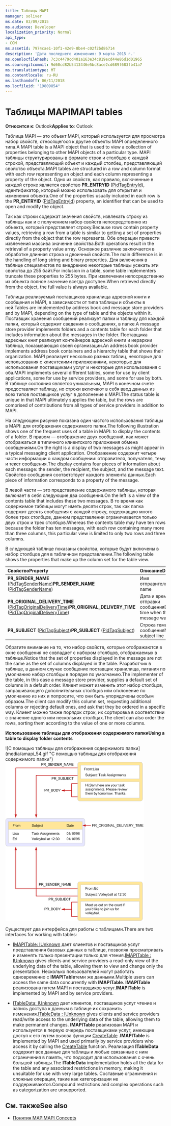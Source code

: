 ```yaml
---
title: Таблицы MAPI
manager: soliver
ms.date: 03/09/2015
ms.audience: Developer
localization_priority: Normal
api_type:
- COM
ms.assetid: 7974cae1-10f1-42e9-8be4-c02f2bd86714
description: 'Дата последнего изменения: 9 марта 2015 г.'
ms.openlocfilehash: 7c3c4479cd401a163e34c819ecd44e86d1d01965
ms.sourcegitcommit: 9d60cd82b5413446e5bc8ace2cd689f683fb41a7
ms.translationtype: MT
ms.contentlocale: ru-RU
ms.lasthandoff: 06/11/2018
ms.locfileid: "19809854"
---
```

# <a name="mapi-tables"></a><span data-ttu-id="e4ddc-103">Таблицы MAPI</span><span class="sxs-lookup"><span data-stu-id="e4ddc-103">MAPI tables</span></span>
  
<span data-ttu-id="e4ddc-104">**Относится к**: Outlook</span><span class="sxs-lookup"><span data-stu-id="e4ddc-104">**Applies to**: Outlook</span></span> 
  
<span data-ttu-id="e4ddc-105">Таблица MAPI — это объект MAPI, который используется для просмотра набор свойств, относящегося к другие объекты MAPI определенного типа.</span><span class="sxs-lookup"><span data-stu-id="e4ddc-105">A MAPI table is a MAPI object that is used to view a collection of properties belonging to other MAPI objects of a particular type.</span></span> <span data-ttu-id="e4ddc-106">MAPI таблицы структурированы в формате строк и столбцов с каждой строкой, представляющий объект и каждый столбец, представляющий свойство объекта.</span><span class="sxs-lookup"><span data-stu-id="e4ddc-106">MAPI tables are structured in a row and column format with each row representing an object and each column representing a property of the object.</span></span> <span data-ttu-id="e4ddc-107">Одно из свойств, как правило, включенные в каждой строке является свойство **PR_ENTRYID** ([PidTagEntryId](pidtagentryid-canonical-property.md)), идентификатор, который можно использовать для открытия и изменения объекта.</span><span class="sxs-lookup"><span data-stu-id="e4ddc-107">One of the properties usually included in each row is the **PR_ENTRYID** ([PidTagEntryId](pidtagentryid-canonical-property.md)) property, an identifier that can be used to open and modify the object.</span></span> 
  
<span data-ttu-id="e4ddc-108">Так как строки содержат значения свойств, извлекать строку из таблицы как и с получением набор свойств непосредственно из объекта, который представляет строку.</span><span class="sxs-lookup"><span data-stu-id="e4ddc-108">Because rows contain property values, retrieving a row from a table is similar to getting a set of properties directly from the object that the row represents.</span></span> <span data-ttu-id="e4ddc-109">Обе операции привести извлечения массива значение свойства.</span><span class="sxs-lookup"><span data-stu-id="e4ddc-109">Both operations result in the retrieval of a property value array.</span></span> <span data-ttu-id="e4ddc-110">Основное различие заключается в обработке длинная строка и двоичный свойств.</span><span class="sxs-lookup"><span data-stu-id="e4ddc-110">The main difference is in the handling of long string and binary properties.</span></span> <span data-ttu-id="e4ddc-111">Для включения в таблице специалистов по внедрению некоторые таблицы усекать эти свойства до 255 байт.</span><span class="sxs-lookup"><span data-stu-id="e4ddc-111">For inclusion in a table, some table implementers truncate these properties to 255 bytes.</span></span> <span data-ttu-id="e4ddc-112">При извлечении непосредственно из объекта полное значение всегда доступен.</span><span class="sxs-lookup"><span data-stu-id="e4ddc-112">When retrieved directly from the object, the full value is always available.</span></span>
  
<span data-ttu-id="e4ddc-113">Таблицы реализуемый поставщиков хранилища адресной книги и сообщения и MAPI, в зависимости от типа таблицы и объекты в ней.</span><span class="sxs-lookup"><span data-stu-id="e4ddc-113">Tables are implemented by address book and message store providers and by MAPI, depending on the type of table and the objects within it.</span></span> <span data-ttu-id="e4ddc-114">Поставщик хранения сообщений реализует папки и таблицу для каждой папки, который содержит сведения о сообщениях, в папке.</span><span class="sxs-lookup"><span data-stu-id="e4ddc-114">A message store provider implements folders and a contents table for each folder that includes information about the messages in the folder.</span></span> <span data-ttu-id="e4ddc-115">Поставщика адресных книг реализует контейнеров адресной книги и иерархии таблица, показывающая своей организации.</span><span class="sxs-lookup"><span data-stu-id="e4ddc-115">An address book provider implements address book containers and a hierarchy table that shows their organization.</span></span> <span data-ttu-id="e4ddc-116">MAPI реализует несколько разных таблиц, некоторые для использования с клиентскими приложениями, некоторые для использования поставщиками услуг и некоторые для использования с оба.</span><span class="sxs-lookup"><span data-stu-id="e4ddc-116">MAPI implements several different tables, some for use by client applications, some for use by service providers, and some for use by both.</span></span> <span data-ttu-id="e4ddc-117">В таблице состояния является уникальным, MAPI в конечном счете предоставляет таблицу, но строки включают в себя ввод данных из всех типов поставщиков услуг в дополнение к MAPI.</span><span class="sxs-lookup"><span data-stu-id="e4ddc-117">The status table is unique in that MAPI ultimately supplies the table, but the rows are comprised of contributions from all types of service providers in addition to MAPI.</span></span> 
  
<span data-ttu-id="e4ddc-118">На следующем рисунке показана один частого использования таблицы в MAPI: для отображения содержимого папки.</span><span class="sxs-lookup"><span data-stu-id="e4ddc-118">The following illustration shows one of the frequent uses of a table in MAPI: to display the contents of a folder.</span></span> <span data-ttu-id="e4ddc-119">В правом — отображение двух сообщений, как может отображаться в типичного клиентского приложения обмена сообщениями.</span><span class="sxs-lookup"><span data-stu-id="e4ddc-119">On the right is a display of two messages as might appear in a typical messaging client application.</span></span> <span data-ttu-id="e4ddc-120">Отображение содержит четыре части информации о каждом сообщении: отправителя, получателя, тему и текст сообщения.</span><span class="sxs-lookup"><span data-stu-id="e4ddc-120">The display contains four pieces of information about each message: the sender, the recipient, the subject, and the message text.</span></span> <span data-ttu-id="e4ddc-121">Свойство сообщения соответствует каждого элемента данных.</span><span class="sxs-lookup"><span data-stu-id="e4ddc-121">Each piece of information corresponds to a property of the message.</span></span>
  
<span data-ttu-id="e4ddc-122">В левой части — это представление содержимого таблицы, которая включает в себя следующие два сообщения.</span><span class="sxs-lookup"><span data-stu-id="e4ddc-122">On the left is a view of the contents table that includes these two messages.</span></span> <span data-ttu-id="e4ddc-123">В то время как содержимое таблицы могут иметь десяти строк, так как папка содержит десять сообщения с каждой строку, содержащую много более трех столбцов, данном представлении ограничивается только двух строк и трех столбцов.</span><span class="sxs-lookup"><span data-stu-id="e4ddc-123">Whereas the contents table may have ten rows because the folder has ten messages, with each row containing many more than three columns, this particular view is limited to only two rows and three columns.</span></span>
  
<span data-ttu-id="e4ddc-124">В следующей таблице показаны свойства, которые будут включены в набор столбцов для в табличном представлении.</span><span class="sxs-lookup"><span data-stu-id="e4ddc-124">The following table shows the properties that make up the column set for the table view.</span></span>
  
|<span data-ttu-id="e4ddc-125">**Свойство**</span><span class="sxs-lookup"><span data-stu-id="e4ddc-125">**Property**</span></span>|<span data-ttu-id="e4ddc-126">**Описание**</span><span class="sxs-lookup"><span data-stu-id="e4ddc-126">**Description**</span></span>|
|:-----|:-----|
|<span data-ttu-id="e4ddc-127">**PR_SENDER_NAME** ([PidTagSenderName](pidtagsendername-canonical-property.md))</span><span class="sxs-lookup"><span data-stu-id="e4ddc-127">**PR_SENDER_NAME** ([PidTagSenderName](pidtagsendername-canonical-property.md))</span></span>  <br/> |<span data-ttu-id="e4ddc-128">Имя отправителя</span><span class="sxs-lookup"><span data-stu-id="e4ddc-128">Sender name</span></span>  <br/> |
|<span data-ttu-id="e4ddc-129">**PR_ORIGINAL_DELIVERY_TIME** ([PidTagOriginalDeliveryTime](pidtagoriginaldeliverytime-canonical-property.md))</span><span class="sxs-lookup"><span data-stu-id="e4ddc-129">**PR_ORIGINAL_DELIVERY_TIME** ([PidTagOriginalDeliveryTime](pidtagoriginaldeliverytime-canonical-property.md))</span></span>  <br/> |<span data-ttu-id="e4ddc-130">Дата и время отправки сообщения</span><span class="sxs-lookup"><span data-stu-id="e4ddc-130">Date and time when the message was sent</span></span>  <br/> |
|<span data-ttu-id="e4ddc-131">**PR_SUBJECT** ([PidTagSubject](pidtagsubject-canonical-property.md))</span><span class="sxs-lookup"><span data-stu-id="e4ddc-131">**PR_SUBJECT** ([PidTagSubject](pidtagsubject-canonical-property.md))</span></span>  <br/> |<span data-ttu-id="e4ddc-132">Строка темы сообщения</span><span class="sxs-lookup"><span data-stu-id="e4ddc-132">Message subject line</span></span>  <br/> |
   
<span data-ttu-id="e4ddc-133">Обратите внимание на то, что набор свойств, которые отображаются в окне сообщения не совпадает с набором столбцов, отображаемых в таблице.</span><span class="sxs-lookup"><span data-stu-id="e4ddc-133">Notice that the set of properties displayed in the message are not the same as the set of columns displayed in the table.</span></span> <span data-ttu-id="e4ddc-134">Разработчик в таблице, в данном случае сообщение поставщик хранилища, питания по умолчанию набор столбцы в порядке по умолчанию.</span><span class="sxs-lookup"><span data-stu-id="e4ddc-134">The implementer of the table, in this case a message store provider, supplies a default set of columns in a default order.</span></span> <span data-ttu-id="e4ddc-135">Клиент может изменить этот набор столбцов, запрашивающего дополнительных столбцов или отклонение по умолчанию из них и попросите, что они быть упорядочены особым образом.</span><span class="sxs-lookup"><span data-stu-id="e4ddc-135">The client can modify this column set, requesting additional columns or rejecting default ones, and ask that they be ordered in a specific way.</span></span> <span data-ttu-id="e4ddc-136">Клиент можно также порядок строк, их сортировка в соответствии с значение одного или нескольких столбцах.</span><span class="sxs-lookup"><span data-stu-id="e4ddc-136">The client can also order the rows, sorting them according to the value of one or more columns.</span></span>
  
<span data-ttu-id="e4ddc-137">**Использование таблицы для отображения содержимого папки**</span><span class="sxs-lookup"><span data-stu-id="e4ddc-137">**Using a table to display folder contents**</span></span>
  
<span data-ttu-id="e4ddc-138">![С помощью таблицы для отображения содержимого папки] (media/amapi_54.gif "С помощью таблицы для отображения содержимого папки")</span><span class="sxs-lookup"><span data-stu-id="e4ddc-138">![Using a table to display folder contents](media/amapi_54.gif "Using a table to display folder contents")</span></span>
  
<span data-ttu-id="e4ddc-139">Существует два интерфейса для работы с таблицами.</span><span class="sxs-lookup"><span data-stu-id="e4ddc-139">There are two interfaces for working with tables:</span></span>
  
- <span data-ttu-id="e4ddc-140">[IMAPITable: IUnknown](imapitableiunknown.md) дает клиентов и поставщиков услуг представления базовых данных в таблице, позволяя просматривать и изменять только презентации только для чтения.</span><span class="sxs-lookup"><span data-stu-id="e4ddc-140">[IMAPITable : IUnknown](imapitableiunknown.md) gives clients and service providers a read-only view of the underlying data of the table, allowing them to view and change only the presentation.</span></span> <span data-ttu-id="e4ddc-141">Несколько пользователей могут работать одновременно с **IMAPITable**теми же данными.</span><span class="sxs-lookup"><span data-stu-id="e4ddc-141">Multiple users can access the same data concurrently with **IMAPITable**.</span></span> <span data-ttu-id="e4ddc-142">**IMAPITable** реализована путем MAPI и поставщиков услуг.</span><span class="sxs-lookup"><span data-stu-id="e4ddc-142">**IMAPITable** is implemented by MAPI and by service providers.</span></span> 
    
- <span data-ttu-id="e4ddc-143">[ITableData: IUnknown](itabledataiunknown.md) дает клиентов, поставщиков услуг чтение и запись доступа к данным в таблице их сохранить изменения.</span><span class="sxs-lookup"><span data-stu-id="e4ddc-143">[ITableData : IUnknown](itabledataiunknown.md) gives clients and service providers read/write access to the underlying data of the table, allowing them to make permanent changes.</span></span> <span data-ttu-id="e4ddc-144">**IMAPITable** реализован MAPI и используется в первую очередь поставщиками услуг, имеющие доступ к его путем вызова функции [CreateTable](createtable.md) .</span><span class="sxs-lookup"><span data-stu-id="e4ddc-144">**IMAPITable** is implemented by MAPI and used primarily by service providers who access it by calling the [CreateTable](createtable.md) function.</span></span> <span data-ttu-id="e4ddc-145">Реализация **ITableData** содержит все данные для таблицы и любые связанные с ним ограничения в память, что подходит для использования с очень большой таблицы.</span><span class="sxs-lookup"><span data-stu-id="e4ddc-145">The **ITableData** implementation holds all the data for the table and any associated restrictions in memory, making it unsuitable for use with very large tables.</span></span> <span data-ttu-id="e4ddc-146">Составные ограничения и сложные операции, такие как категоризации не поддерживаются.</span><span class="sxs-lookup"><span data-stu-id="e4ddc-146">Compound restrictions and complex operations such as categorization are unsupported.</span></span> 
    
## <a name="see-also"></a><span data-ttu-id="e4ddc-147">См. также</span><span class="sxs-lookup"><span data-stu-id="e4ddc-147">See also</span></span>

- [<span data-ttu-id="e4ddc-148">Понятия MAPI</span><span class="sxs-lookup"><span data-stu-id="e4ddc-148">MAPI Concepts</span></span>](mapi-concepts.md)

